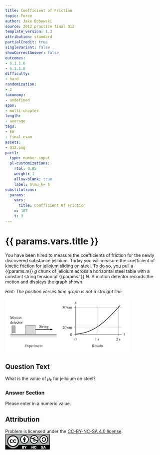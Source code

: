 ```yaml
---
title: Coefficient of Friction
topic: Force
author: Jake Bobowski
source: 2012 practice final Q12
template_version: 1.3
attribution: standard
partialCredit: true
singleVariant: false
showCorrectAnswer: false
outcomes:
- 6.1.1.6
- 6.1.1.8
difficulty:
- hard
randomization:
- 2
taxonomy:
- undefined
span:
- multi-chapter
length:
- average
tags:
- EW
- final_exam
assets:
- Q12.png
part1:
  type: number-input
  pl-customizations:
    rtol: 0.05
    weight: 1
    allow-blank: true
    label: $\mu_k= $
substitutions:
  params:
    vars:
      title: Coefficient Of Friction
    m: 187
    t: 3
---
```

# {{ params.vars.title }}
You have been hired to measure the coefficients of friction for the newly discovered substance jelloium.
Today you will measure the coefficient of kinetic friction for jelloium sliding on steel.
To do so, you pull a {{params.m}} $g$ chunk of jelloium across a horizontal steel table with a constant string tension of {{params.t}} $N$.
A motion detector records the motion and displays the graph shown.

*Hint: The position verses time graph is not a straight line.*

<img src="Q12.png" alt= "Two images are shown. The first one is a diagram of the experiment in which Jelloium is being pulled by a string to the right while a motion detector records the motion on the right. The second image is a graph of the results of the experiment. The graph is a quadratic parabola. The y-axis is the distance in cm and the x-axis is the time in seconds. The graph depicts 20cm in one second and 80cm in in two seconds" width=400>

## Question Text

What is the value of $\mu_k$ for jelloium on steel?

### Answer Section

Please enter in a numeric value.

## Attribution

Problem is licensed under the [CC-BY-NC-SA 4.0 license](https://creativecommons.org/licenses/by-nc-sa/4.0/).<br> ![The Creative Commons 4.0 license requiring attribution-BY, non-commercial-NC, and share-alike-SA license.](https://raw.githubusercontent.com/firasm/bits/master/by-nc-sa.png)